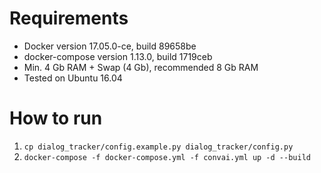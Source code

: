 # Requirements

- Docker version 17.05.0-ce, build 89658be
- docker-compose version 1.13.0, build 1719ceb
- Min. 4 Gb RAM + Swap (4 Gb), recommended 8 Gb RAM
- Tested on Ubuntu 16.04

# How to run

1. `cp dialog_tracker/config.example.py dialog_tracker/config.py`
2. `docker-compose -f docker-compose.yml -f convai.yml up -d --build`
